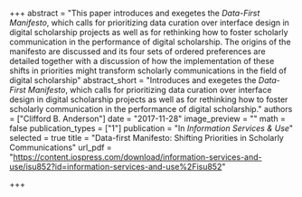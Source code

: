 +++
abstract = "This paper introduces and exegetes the *Data-First Manifesto*, which calls for prioritizing data curation over interface design in digital scholarship projects as well as for rethinking how to foster scholarly communication in the performance of digital scholarship. The origins of the manifesto are discussed and its four sets of ordered preferences are detailed together with a discussion of how the implementation of these shifts in priorities might transform scholarly communications in the field of digital scholarship"
abstract_short = "Introduces and exegetes the *Data-First Manifesto*, which calls for prioritizing data curation over interface design in digital scholarship projects as well as for rethinking how to foster scholarly communication in the performance of digital scholarship."
authors = ["Clifford B. Anderson"]
date = "2017-11-28"
image_preview = ""
math = false
publication_types = ["1"]
publication = "In *Information Services & Use*"
selected = true
title = "Data-first Manifesto: Shifting Priorities in Scholarly Communications"
url_pdf = "https://content.iospress.com/download/information-services-and-use/isu852?id=information-services-and-use%2Fisu852"

+++
